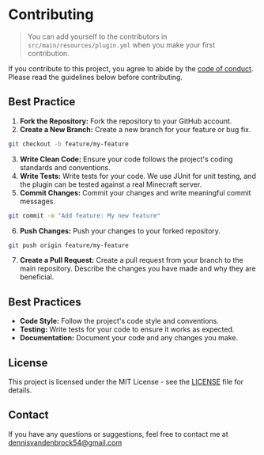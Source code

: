 # Contributing
> You can add yourself to the contributors in `src/main/resources/plugin.yml` when you make your first contribution.

If you contribute to this project, you agree to abide by the [code of conduct](CODE_OF_CONDUCT.md). Please read the guidelines below before contributing.
## Best Practice
1. **Fork the Repository:** Fork the repository to your GitHub account.
2. **Create a New Branch:** Create a new branch for your feature or bug fix.
```bash
git checkout -b feature/my-feature
```
3. **Write Clean Code:** Ensure your code follows the project's coding standards and conventions.
4. **Write Tests:** Write tests for your code. We use JUnit for unit testing, and the plugin can be tested against a real Minecraft server.
5. **Commit Changes:** Commit your changes and write meaningful commit messages.
```bash
git commit -m "Add feature: My new feature"
```
6. **Push Changes:** Push your changes to your forked repository.
```bash
git push origin feature/my-feature
```
7. **Create a Pull Request:** Create a pull request from your branch to the main repository. Describe the changes you have made and why they are beneficial.

## Best Practices
- **Code Style:** Follow the project's code style and conventions.
- **Testing:** Write tests for your code to ensure it works as expected.
- **Documentation:** Document your code and any changes you make.

## License
This project is licensed under the MIT License - see the [LICENSE](https://opensource.org/license/mit) file for details.

## Contact
If you have any questions or suggestions, feel free to contact me at [dennisvandenbrock54@gmail.com](mailto:dennisvandenbrock54@gmail.com)